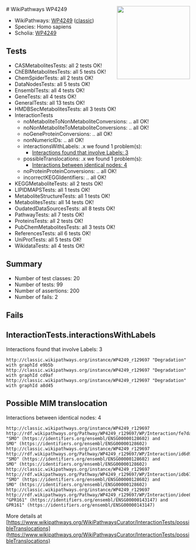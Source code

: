 <img style="float: right; width: 200px" src="https://upload.wikimedia.org/wikipedia/commons/thumb/8/83/Wplogo_with_text_500.png/640px-Wplogo_with_text_500.png" />
# WikiPathways WP4249

* WikiPathways: [WP4249](https://wikipathways.org/pathways/WP4249) ([classic](https://classic.wikipathways.org/instance/WP4249))
* Species: Homo sapiens
* Scholia: [WP4249](https://scholia.toolforge.org/wikipathways/WP4249)
## Tests
* CASMetabolitesTests: all 2 tests OK!
* ChEBIMetabolitesTests: all 5 tests OK!
* ChemSpiderTests: all 2 tests OK!
* DataNodesTests: all 5 tests OK!
* EnsemblTests: all 4 tests OK!
* GeneTests: all 4 tests OK!
* GeneralTests: all 13 tests OK!
* HMDBSecMetabolitesTests: all 3 tests OK!
* InteractionTests
    * noMetaboliteToNonMetaboliteConversions: .. all OK!
    * noNonMetaboliteToMetaboliteConversions: .. all OK!
    * noGeneProteinConversions: .. all OK!
    * nonNumericIDs: .. all OK!
    * interactionsWithLabels: .x we found 1 problem(s):
        * [Interactions found that involve Labels: 3](#630d267a)
    * possibleTranslocations: .x we found 1 problem(s):
        * [Interactions between identical nodes: 4](#1c118209)
    * noProteinProteinConversions: .. all OK!
    * incorrectKEGGIdentifiers: .. all OK!
* KEGGMetaboliteTests: all 2 tests OK!
* LIPIDMAPSTests: all 1 tests OK!
* MetaboliteStructureTests: all 1 tests OK!
* MetabolitesTests: all 14 tests OK!
* OudatedDataSourcesTests: all 8 tests OK!
* PathwayTests: all 7 tests OK!
* ProteinsTests: all 2 tests OK!
* PubChemMetabolitesTests: all 3 tests OK!
* ReferencesTests: all 6 tests OK!
* UniProtTests: all 5 tests OK!
* WikidataTests: all 4 tests OK!


## Summary

* Number of test classes: 20
* Number of tests: 99
* Number of assertions: 200
* Number of fails: 2

## Fails

<a name="630d267a" />

## InteractionTests.interactionsWithLabels

Interactions found that involve Labels: 3
```
http://classic.wikipathways.org/instance/WP4249_r129697 "Degradation" with graphId e9b5b
http://classic.wikipathways.org/instance/WP4249_r129697 "Degradation" with graphId cd9af
http://classic.wikipathways.org/instance/WP4249_r129697 "Degradation" with graphId a8d45
```

<a name="1c118209" />

## Possible MIM translocation

Interactions between identical nodes: 4
```
http://classic.wikipathways.org/instance/WP4249_r129697 http://rdf.wikipathways.org/Pathway/WP4249_r129697/WP/Interaction/fe7da "SMO" (https://identifiers.org/ensembl/ENSG00000128602) and 
SMO" (https://identifiers.org/ensembl/ENSG00000128602)
http://classic.wikipathways.org/instance/WP4249_r129697 http://rdf.wikipathways.org/Pathway/WP4249_r129697/WP/Interaction/id6d9bd167 "SMO" (https://identifiers.org/ensembl/ENSG00000128602) and 
SMO" (https://identifiers.org/ensembl/ENSG00000128602)
http://classic.wikipathways.org/instance/WP4249_r129697 http://rdf.wikipathways.org/Pathway/WP4249_r129697/WP/Interaction/idb672cb68 "SMO" (https://identifiers.org/ensembl/ENSG00000128602) and 
SMO" (https://identifiers.org/ensembl/ENSG00000128602)
http://classic.wikipathways.org/instance/WP4249_r129697 http://rdf.wikipathways.org/Pathway/WP4249_r129697/WP/Interaction/idee8796ab "GPR161" (https://identifiers.org/ensembl/ENSG00000143147) and 
GPR161" (https://identifiers.org/ensembl/ENSG00000143147)
```

More details at [https://www.wikipathways.org/WikiPathwaysCurator/InteractionTests/possibleTranslocations](https://www.wikipathways.org/WikiPathwaysCurator/InteractionTests/possibleTranslocations)

